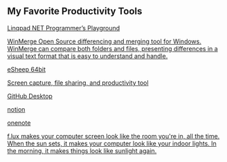 ## My Favorite Productivity Tools

[Linqpad NET Programmer’s Playground](https://www.linqpad.net/)


[WinMerge  Open Source differencing and merging tool for Windows. WinMerge can compare both folders and files, presenting differences in a visual text format that is easy to understand and handle.](https://winmerge.org/)

[eSheep 64bit](https://adrianotiger.github.io/desktopPet/Download.html)


[Screen capture, file sharing, and productivity tool](
https://getsharex.com/)

[GitHub Desktop](https://desktop.github.com/)


[notion](https://www.notion.so/)

[onenote](https://www.onenote.com/)

[f.lux makes your computer screen look like the room you're in, all the time. When the sun sets, it makes your computer look like your indoor lights. In the morning, it makes things look like sunlight again.](https://justgetflux.com/)
